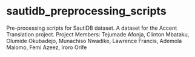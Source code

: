 # sautidb_preprocessing_scripts
Pre-processing scripts for SautiDB dataset. A dataset for the Accent Translation project.
Project Members: Tejumade Afonja, Clinton Mbataku, Olumide Okubadejo, 
Munachiso Nwadike, Lawrence Francis, Ademola Malomo, Femi Azeez,  Iroro Orife

